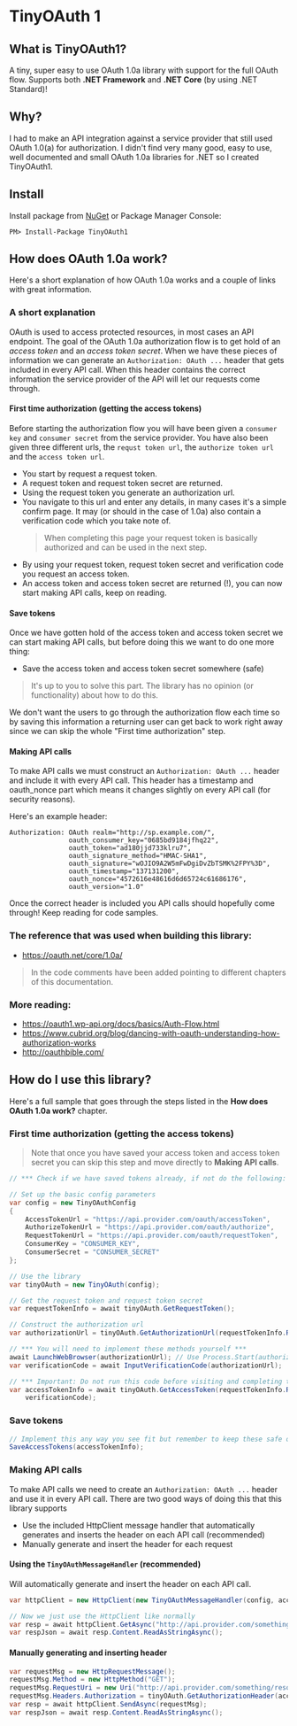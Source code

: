 # TinyOAuth 1

## What is TinyOAuth1?
A tiny, super easy to use OAuth 1.0a library with support for the full OAuth flow. Supports both **.NET Framework** and **.NET Core** (by using .NET Standard)!

## Why?
I had to make an API integration against a service provider that still used OAuth 1.0(a) for authorization. I didn't find very many good, easy to use, well documented and small OAuth 1.0a libraries for .NET so I created TinyOAuth1.

## Install
Install package from [NuGet](https://www.nuget.org/packages/TinyOAuth1/) or Package Manager Console:

`PM> Install-Package TinyOAuth1`

## How does OAuth 1.0a work?
Here's a short explanation of how OAuth 1.0a works and a couple of links with great information.

### A short explanation
OAuth is used to access protected resources, in most cases an API endpoint. The goal of the OAuth 1.0a authorization flow is to get hold of an _access token_ and an _access token secret_. When we have these pieces of information we can generate an `Authorization: OAuth ...` header that gets included in every API call. When this header contains the correct information the service provider of the API will let our requests come through.

#### First time authorization (getting the access tokens)
Before starting the authorization flow you will have been given a `consumer key` and `consumer secret` from the service provider. You have also been given three different urls, the `requst token url`, the `authorize token url` and the `access token url`.
* You start by request a request token.
* A request token and request token secret are returned.
* Using the request token you generate an authorization url.
* You navigate to this url and enter any details, in many cases it's a simple confirm page. It may (or should in the case of 1.0a) also contain a verification code which you take note of.
  > When completing this page your request token is basically authorized and can be used in the next step.
* By using your request token, request token secret and verification code you request an access token.
* An access token and access token secret are returned (!), you can now start making API calls, keep on reading.

#### Save tokens
Once we have gotten hold of the access token and access token secret we can start making API calls, but before doing this we want to do one more thing:
* Save the access token and access token secret somewhere (safe)
> It's up to you to solve this part. The library has no opinion (or functionality) about how to do this.

We don't want the users to go through the authorization flow each time so by saving this information a returning user can get back to work right away since we can skip the whole "First time authorization" step.

#### Making API calls
To make API calls we must construct an `Authorization: OAuth ...` header and include it with every API call. This header has a timestamp and oauth_nonce part which means it changes slightly on every API call (for security reasons).

Here's an example header:

```
Authorization: OAuth realm="http://sp.example.com/",
               oauth_consumer_key="0685bd9184jfhq22",
               oauth_token="ad180jjd733klru7",
               oauth_signature_method="HMAC-SHA1",
               oauth_signature="wOJIO9A2W5mFwDgiDvZbTSMK%2FPY%3D",
               oauth_timestamp="137131200",
               oauth_nonce="4572616e48616d6d65724c61686176",
               oauth_version="1.0"
```

Once the correct header is included you API calls should hopefully come through! Keep reading for code samples.

### The reference that was used when building this library:
* https://oauth.net/core/1.0a/
> In the code comments have been added pointing to different chapters of this documentation.

### More reading:
* https://oauth1.wp-api.org/docs/basics/Auth-Flow.html
* https://www.cubrid.org/blog/dancing-with-oauth-understanding-how-authorization-works
* http://oauthbible.com/


## How do I use this library?
Here's a full sample that goes through the steps listed in the **How does OAuth 1.0a work?** chapter.

### First time authorization (getting the access tokens)
> Note that once you have saved your access token and access token secret you can skip this step and move directly to **Making API calls**.
```cs
// *** Check if we have saved tokens already, if not do the following: ***

// Set up the basic config parameters
var config = new TinyOAuthConfig
{
    AccessTokenUrl = "https://api.provider.com/oauth/accessToken",
    AuthorizeTokenUrl = "https://api.provider.com/oauth/authorize",
    RequestTokenUrl = "https://api.provider.com/oauth/requestToken",
    ConsumerKey = "CONSUMER_KEY",
    ConsumerSecret = "CONSUMER_SECRET"
};

// Use the library
var tinyOAuth = new TinyOAuth(config);

// Get the request token and request token secret
var requestTokenInfo = await tinyOAuth.GetRequestToken();

// Construct the authorization url
var authorizationUrl = tinyOAuth.GetAuthorizationUrl(requestTokenInfo.RequestToken);

// *** You will need to implement these methods yourself ***
await LaunchWebBrowser(authorizationUrl); // Use Process.Start(authorizationUrl), LaunchUriAsync(new Uri(authorizationUrl)) etc...
var verificationCode = await InputVerificationCode(authorizationUrl);

// *** Important: Do not run this code before visiting and completing the authorization url ***
var accessTokenInfo = await tinyOAuth.GetAccessToken(requestTokenInfo.RequestToken, requestTokenInfo.RequestTokenSecret,
	verificationCode);
```

### Save tokens
```cs
// Implement this any way you see fit but remember to keep these safe or anyone can make API calls on behalf of the user
SaveAccessTokens(accessTokenInfo);
```

### Making API calls
To make API calls we need to create an `Authorization: OAuth ...` header and use it in every API call. There are two good ways of doing this that this library supports
* Use the included HttpClient message handler that automatically generates and inserts the header on each API call (recommended)
* Manually generate and insert the header for each request

#### Using the `TinyOAuthMessageHandler` (recommended)
Will automatically generate and insert the header on each API call.
```cs
var httpClient = new HttpClient(new TinyOAuthMessageHandler(config, accessTokenInfo.AccessToken, accessTokenInfo.AccessTokenSecret));

// Now we just use the HttpClient like normally
var resp = await httpClient.GetAsync("http://api.provider.com/something/resource?id=12345");
var respJson = await resp.Content.ReadAsStringAsync();
```

#### Manually generating and inserting header
```cs
var requestMsg = new HttpRequestMessage();
requestMsg.Method = new HttpMethod("GET");
requestMsg.RequestUri = new Uri("http://api.provider.com/something/resource?id=12345");
requestMsg.Headers.Authorization = tinyOAuth.GetAuthorizationHeader(accessTokenInfo.AccessToken, accessTokenInfo.AccessTokenSecret, requestMsg.RequestUri.AbsolutePath, HttpMethod.Get);
var resp = await httpClient.SendAsync(requestMsg);
var respJson = await resp.Content.ReadAsStringAsync();
```